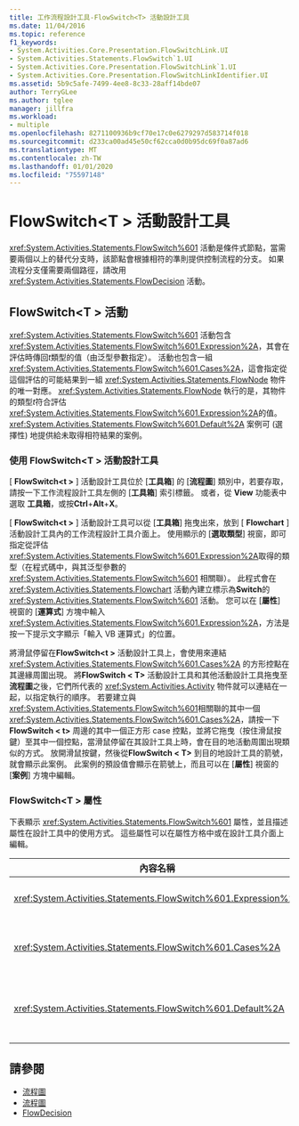 ```yaml
---
title: 工作流程設計工具-FlowSwitch<T> 活動設計工具
ms.date: 11/04/2016
ms.topic: reference
f1_keywords:
- System.Activities.Core.Presentation.FlowSwitchLink.UI
- System.Activities.Statements.FlowSwitch`1.UI
- System.Activities.Core.Presentation.FlowSwitchLink`1.UI
- System.Activities.Core.Presentation.FlowSwitchLinkIdentifier.UI
ms.assetid: 5b9c5afe-7499-4ee8-8c33-28aff14bde07
author: TerryGLee
ms.author: tglee
manager: jillfra
ms.workload:
- multiple
ms.openlocfilehash: 8271100936b9cf70e17c0e6279297d583714f018
ms.sourcegitcommit: d233ca00ad45e50cf62cca0d0b95dc69f0a87ad6
ms.translationtype: MT
ms.contentlocale: zh-TW
ms.lasthandoff: 01/01/2020
ms.locfileid: "75597148"
---
```

# <a name="flowswitcht-activity-designer"></a>FlowSwitch\<T > 活動設計工具

<xref:System.Activities.Statements.FlowSwitch%601> 活動是條件式節點，當需要兩個以上的替代分支時，該節點會根據相符的準則提供控制流程的分支。 如果流程分支僅需要兩個路徑，請改用 <xref:System.Activities.Statements.FlowDecision> 活動。

## <a name="the-flowswitcht-activity"></a>FlowSwitch\<T > 活動

<xref:System.Activities.Statements.FlowSwitch%601> 活動包含 <xref:System.Activities.Statements.FlowSwitch%601.Expression%2A>，其會在評估時傳回*t*類型的值（由泛型參數指定）。 活動也包含一組 <xref:System.Activities.Statements.FlowSwitch%601.Cases%2A>，這會指定從這個評估的可能結果到一組 <xref:System.Activities.Statements.FlowNode> 物件的唯一對應。 <xref:System.Activities.Statements.FlowNode> 執行的是，其物件的類型*t*符合評估 <xref:System.Activities.Statements.FlowSwitch%601.Expression%2A>的值。 <xref:System.Activities.Statements.FlowSwitch%601.Default%2A> 案例可 (選擇性) 地提供給未取得相符結果的案例。

### <a name="using-the-flowswitcht-activity-designer"></a>使用 FlowSwitch\<T > 活動設計工具

[ **FlowSwitch\<t >** ] 活動設計工具位於 [**工具箱**] 的 [**流程圖**] 類別中，若要存取，請按一下工作流程設計工具左側的 [**工具箱**] 索引標籤。 或者，從  **View**  功能表中選取 **工具箱**，或按**Ctrl**+**Alt**+**X**。

[ **FlowSwitch\<t >** ] 活動設計工具可以從 [**工具箱**] 拖曳出來，放到 [ **Flowchart** ] 活動設計工具內的工作流程設計工具介面上。 使用顯示的 [**選取類型**] 視窗，即可指定從評估 <xref:System.Activities.Statements.FlowSwitch%601.Expression%2A>取得的類型（在程式碼中，與其泛型參數的 <xref:System.Activities.Statements.FlowSwitch%601> 相關聯）。 此程式會在 <xref:System.Activities.Statements.Flowchart> 活動內建立標示為**Switch**的 <xref:System.Activities.Statements.FlowSwitch%601> 活動。 您可以在 [**屬性**] 視窗的 [**運算式**] 方塊中輸入 <xref:System.Activities.Statements.FlowSwitch%601.Expression%2A>，方法是按一下提示文字顯示「輸入 VB 運算式」的位置。

將滑鼠停留在**FlowSwitch\<t >** 活動設計工具上，會使用來連結 <xref:System.Activities.Statements.FlowSwitch%601.Cases%2A> 的方形控點在其邊緣周圍出現。 將**FlowSwitch < T\>** 活動設計工具和其他活動設計工具拖曳至**流程圖**之後，它們所代表的 <xref:System.Activities.Activity> 物件就可以連結在一起，以指定執行的順序。 若要建立與 <xref:System.Activities.Statements.FlowSwitch%601>相關聯的其中一個 <xref:System.Activities.Statements.FlowSwitch%601.Cases%2A>，請按一下**FlowSwitch < t\>** 周邊的其中一個正方形 case 控點，並將它拖曳（按住滑鼠按鍵）至其中一個控點，當滑鼠停留在其設計工具上時，會在目的地活動周圍出現類似的方式。 放開滑鼠按鍵，然後從**FlowSwitch < T\>** 到目的地設計工具的箭號，就會顯示此案例。 此案例的預設值會顯示在箭號上，而且可以在 [**屬性**] 視窗的 [**案例**] 方塊中編輯。

### <a name="the-flowswitcht-properties"></a>FlowSwitch\<T > 屬性

下表顯示 <xref:System.Activities.Statements.FlowSwitch%601> 屬性，並且描述屬性在設計工具中的使用方式。 這些屬性可以在屬性方格中或在設計工具介面上編輯。

|內容名稱|必要|使用|
|-|--------------|-|
|<xref:System.Activities.Statements.FlowSwitch%601.Expression%2A>|True|指定已評估的運算式，以判斷要將哪一個 <xref:System.Activities.Statements.FlowSwitch%601.Cases%2A> 切換到執行路徑。|
|<xref:System.Activities.Statements.FlowSwitch%601.Cases%2A>|False|指定從評估<xref:System.Activities.Statements.FlowSwitch%601.Expression%2A> 所取得的可能結果到一組<xref:System.Activities.Statements.FlowNode> 物件的唯一對應。|
|<xref:System.Activities.Statements.FlowSwitch%601.Default%2A>|True|指定對應，時機是當 <xref:System.Activities.Statements.FlowSwitch%601.Expression%2A> 的評估結果與包含於 <xref:System.Activities.Statements.FlowSwitch%601.Cases%2A> 物件的值不相符時。|

## <a name="see-also"></a>請參閱

- [流程圖](../workflow-designer/flowchart-activity-designers.md)
- [流程圖](../workflow-designer/flowchart-activity-designer.md)
- [FlowDecision](../workflow-designer/flowdecision-activity-designer.md)
